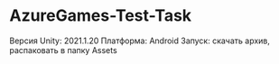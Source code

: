 # AzureGames-Test-Task
Версия Unity: 2021.1.20
Платформа: Android
Запуск: скачать архив, распаковать в папку Assets
